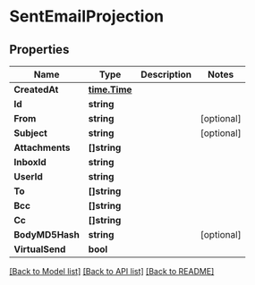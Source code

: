 # SentEmailProjection

## Properties

Name | Type | Description | Notes
------------ | ------------- | ------------- | -------------
**CreatedAt** | [**time.Time**](time.Time) |  | 
**Id** | **string** |  | 
**From** | **string** |  | [optional] 
**Subject** | **string** |  | [optional] 
**Attachments** | **[]string** |  | 
**InboxId** | **string** |  | 
**UserId** | **string** |  | 
**To** | **[]string** |  | 
**Bcc** | **[]string** |  | 
**Cc** | **[]string** |  | 
**BodyMD5Hash** | **string** |  | [optional] 
**VirtualSend** | **bool** |  | 

[[Back to Model list]](../README#documentation-for-models) [[Back to API list]](../README#documentation-for-api-endpoints) [[Back to README]](../README)


